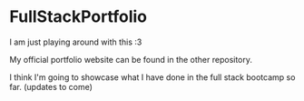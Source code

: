 # FullStackPortfolio
I am just playing around with this :3

My official portfolio website can be found in the other repository.

I think I'm going to showcase what I have done in the full stack bootcamp so far. (updates to come)